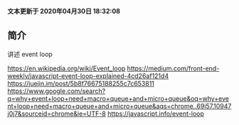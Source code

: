 **文本更新于 2020年04月30日 18:32:08**

## 简介
讲述 event loop

https://en.wikipedia.org/wiki/Event_loop
https://medium.com/front-end-weekly/javascript-event-loop-explained-4cd26af121d4
https://juejin.im/post/5b8f76675188255c7c653811
https://www.google.com/search?q=why+event+loop+need+macro+queue+and+micro+queue&oq=why+event+loop+need+macro+queue+and+micro+queue&aqs=chrome..69i57.10947j0j7&sourceid=chrome&ie=UTF-8
https://javascript.info/event-loop